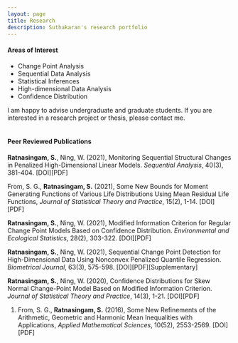 ```yaml
---
layout: page
title: Research
description: Suthakaran's research portfolio
---
```


  
#### Areas of Interest

* Change Point Analysis
* Sequential Data Analysis
* Statistical Inferences
* High-dimensional Data Analysis
* Confidence Distribution

I am happy to advise undergraduate and graduate students. If you are interested in a research project or thesis, please contact me. 
<br>
<br>

#### Peer Reviewed Publications

**Ratnasingam, S.**, Ning, W. (2021), Monitoring Sequential Structural Changes in Penalized High-Dimensional Linear Models. *Sequential Analysis*, 40(3), 381-404. <a style="text-decoration:none" href="https://doi.org/10.1080/07474946.2021.1940500" target="_blank" rel="noopener noreferrer">[DOI]</a><a style="text-decoration:none" href="../assets/2021SWSA.pdf" target="_blank" rel="noopener noreferrer">[PDF]</a>


From, S. G., **Ratnasingam, S.** (2021), Some New Bounds for Moment Generating Functions of Various Life Distributions Using Mean Residual Life Functions, *Journal of Statistical Theory and Practice*, 15(2), 1-14. <a style="text-decoration:none" href="https://doi.org/10.1007/s42519-021-00176-1" target="_blank" rel="noopener noreferrer">[DOI]</a><a style="text-decoration:none" href="../assets/2021FSJSPT.pdf" target="_blank" rel="noopener noreferrer">[PDF]</a>


**Ratnasingam, S.**, Ning, W. (2021), Modified Information Criterion for Regular Change Point Models Based on Confidence Distribution. *Environmental and Ecological Statistics*, 28(2), 303-322. <a style="text-decoration:none" href="https://doi.org/10.1007/s10651-021-00485-5" target="_blank" rel="noopener noreferrer">[DOI]</a><a style="text-decoration:none" href="../assets/2021SWEES.pdf" target="_blank" rel="noopener noreferrer">[PDF]</a>


**Ratnasingam, S.**, Ning, W. (2021), Sequential Change Point Detection for High-Dimensional Data Using Nonconvex Penalized Quantile Regression. *Biometrical Journal*, 63(3), 575-598. <a style="text-decoration:none" href="https://doi.org/10.1002/bimj.202000078" target="_blank" rel="noopener noreferrer">[DOI]</a><a style="text-decoration:none" href="../assets/2020SWBJ.pdf" target="_blank" rel="noopener noreferrer">[PDF]</a><a style="text-decoration:none" href="https://onlinelibrary.wiley.com/action/downloadSupplement?doi=10.1002%2Fbimj.202000078&file=bimj2203-sup-0002-SuppMat.pdf" target="_blank" rel="noopener noreferrer">[Supplementary]</a>


**Ratnasingam, S.**, Ning, W. (2020), Confidence Distributions for Skew Normal Change-Point Model Based on Modified Information Criterion. *Journal of Statistical Theory and Practice*, 14(3), 1-21. <a style="text-decoration:none" href="https://doi.org/10.1007/s42519-020-00108-5" target="_blank" rel="noopener noreferrer">[DOI]</a><a style="text-decoration:none" href="../assets/2020SWJSPT.pdf" target="_blank" rel="noopener noreferrer">[PDF]</a>


1. From, S. G., **Ratnasingam, S.** (2016), Some New Refinements of the Arithmetic, Geometric and Harmonic Mean Inequalities with Applications, *Applied Mathematical Sciences*, 10(52), 2553-2569. <a style="text-decoration:none" href="http://dx.doi.org/10.12988/ams.2016.66191" target="_blank" rel="noopener noreferrer">[DOI]</a><a style="text-decoration:none" href="../assets/2016FSAMS.pdf" target="_blank" rel="noopener noreferrer">[PDF]</a>
  
 
